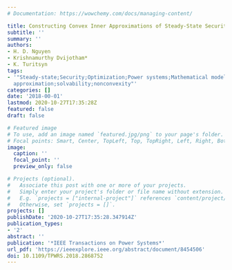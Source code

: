```yaml
---
# Documentation: https://wowchemy.com/docs/managing-content/

title: Constructing Convex Inner Approximations of Steady-State Security Regions
subtitle: ''
summary: ''
authors:
- H. D. Nguyen
- Krishnamurthy Dvijotham*
- K. Turitsyn
tags:
- '"Steady-state;Security;Optimization;Power systems;Mathematical model;Jacobian matrices;Uncertainty;Feasibility;OPF;inner
  approximation;solvability;nonconvexity"'
categories: []
date: '2018-00-01'
lastmod: 2020-10-27T17:35:28Z
featured: false
draft: false

# Featured image
# To use, add an image named `featured.jpg/png` to your page's folder.
# Focal points: Smart, Center, TopLeft, Top, TopRight, Left, Right, BottomLeft, Bottom, BottomRight.
image:
  caption: ''
  focal_point: ''
  preview_only: false

# Projects (optional).
#   Associate this post with one or more of your projects.
#   Simply enter your project's folder or file name without extension.
#   E.g. `projects = ["internal-project"]` references `content/project/deep-learning/index.md`.
#   Otherwise, set `projects = []`.
projects: []
publishDate: '2020-10-27T17:35:28.347914Z'
publication_types:
- '2'
abstract: ''
publication: '*IEEE Transactions on Power Systems*'
url_pdf: 'https://ieeexplore.ieee.org/abstract/document/8454506'
doi: 10.1109/TPWRS.2018.2868752
---
```

